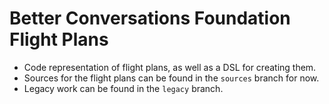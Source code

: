 # Better Conversations Foundation Flight Plans

- Code representation of flight plans, as well as a DSL for creating them.
- Sources for the flight plans can be found in the `sources` branch for now.
- Legacy work can be found in the `legacy` branch.
